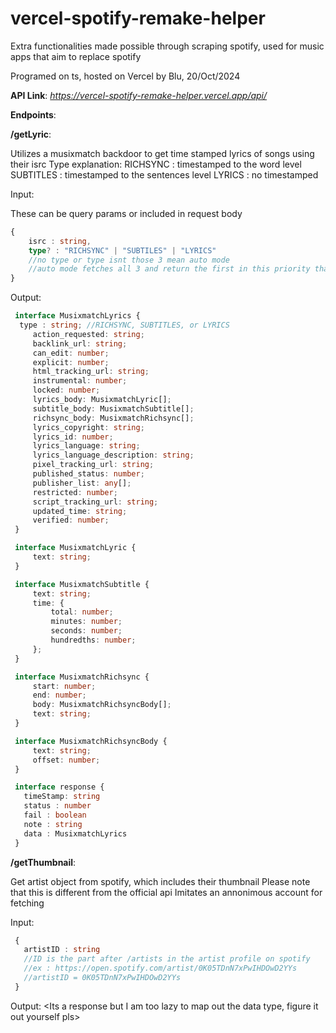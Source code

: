 # vercel-spotify-remake-helper
Extra functionalities made possible through scraping spotify, used for music apps that aim to replace spotify

Programed on ts, hosted on Vercel by Blu, 20/Oct/2024

**API Link**: *https://vercel-spotify-remake-helper.vercel.app/api/*

**Endpoints**: 


  **/getLyric**: 
   
   Utilizes a musixmatch backdoor to get time stamped lyrics of songs using their isrc
   Type explanation:
     RICHSYNC : timestamped to the word level
     SUBTITLES : timestamped to the sentences level
     LYRICS : no timestamped
  
   Input: 

  These can be query params or included in request body
   
   ```ts
   {
       isrc : string,
       type? : "RICHSYNC" | "SUBTILES" | "LYRICS"
       //no type or type isnt those 3 mean auto mode
       //auto mode fetches all 3 and return the first in this priority that actuallyy correctly fetched
   }

   ```
     
   Output:
   ```ts
    interface MusixmatchLyrics {
     type : string; //RICHSYNC, SUBTITLES, or LYRICS
    	action_requested: string;
    	backlink_url: string;
    	can_edit: number;
    	explicit: number;
    	html_tracking_url: string;
    	instrumental: number;
    	locked: number;
    	lyrics_body: MusixmatchLyric[];
    	subtitle_body: MusixmatchSubtitle[];
    	richsync_body: MusixmatchRichsync[];
    	lyrics_copyright: string;
    	lyrics_id: number;
    	lyrics_language: string;
    	lyrics_language_description: string;
    	pixel_tracking_url: string;
    	published_status: number;
    	publisher_list: any[];
    	restricted: number;
    	script_tracking_url: string;
    	updated_time: string;
    	verified: number;
    }

    interface MusixmatchLyric {
    	text: string;
    }

    interface MusixmatchSubtitle {
    	text: string;
    	time: {
    		total: number;
    		minutes: number;
    		seconds: number;
    		hundredths: number;
    	};
    }

    interface MusixmatchRichsync {
    	start: number;
    	end: number;
    	body: MusixmatchRichsyncBody[];
    	text: string;
    }

    interface MusixmatchRichsyncBody {
    	text: string;
    	offset: number;
    }

    interface response {
      timeStamp: string
      status : number
      fail : boolean
      note : string
      data : MusixmatchLyrics
    }
   ```



  **/getThumbnail**: 
  
   Get artist object from spotify, which includes their thumbnail
   Please note that this is different from the official api
   Imitates an annonimous account for fetching
  
   Input:
   ```ts
    {
      artistID : string
      //ID is the part after /artists in the artist profile on spotify
      //ex : https://open.spotify.com/artist/0K05TDnN7xPwIHDOwD2YYs
      //artistID = 0K05TDnN7xPwIHDOwD2YYs
    }
   ```

    
   Output:
    <Its a response but I am too lazy to map out the data type, figure it out yourself pls>
